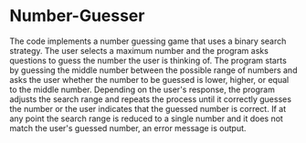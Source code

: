 # Number-Guesser
The code implements a number guessing game that uses a binary search strategy. The user selects a maximum number and the program asks questions to guess the number the user is thinking of. The program starts by guessing the middle number between the possible range of numbers and asks the user whether the number to be guessed is lower, higher, or equal to the middle number. Depending on the user's response, the program adjusts the search range and repeats the process until it correctly guesses the number or the user indicates that the guessed number is correct. If at any point the search range is reduced to a single number and it does not match the user's guessed number, an error message is output.
